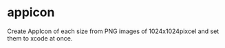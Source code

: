 # appicon
 Create AppIcon of each size from PNG images of 1024x1024pixcel and set them to xcode at once.

